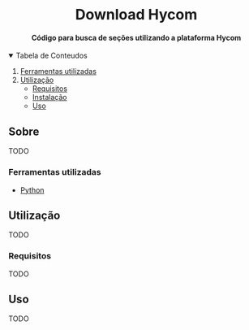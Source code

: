 <br />
<p align="center">
  <h1 align="center">Download Hycom</h1>

  <h4 align="center">
    Código para busca de seções utilizando a plataforma Hycom
  </h4>
</p>

<details open="open">
  <summary>Tabela de Conteudos</summary>
  <ol>
    <li><a href="#built-with">Ferramentas utilizadas</a></li>
    <li>
      <a href="#getting-started">Utilização</a>
      <ul>
        <li><a href="#prerequisites">Requisitos</a></li>
        <li><a href="#installation">Instalação</a></li>
        <li><a href="#usage">Uso</a></li>
      </ul>
    </li>
  </ol>
</details>

## Sobre

TODO

### Ferramentas utilizadas

* [Python](https://www.python.org/about/)

## Utilização

TODO

### Requisitos

TODO

## Uso

TODO